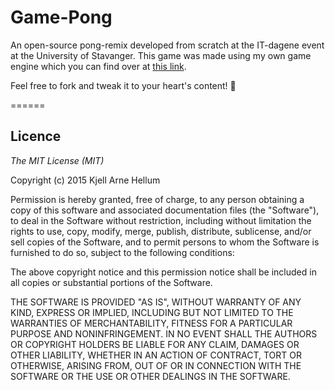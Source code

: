 # Game-Pong

An open-source pong-remix developed from scratch at the IT-dagene event at the University of Stavanger.
This game was made using my own game engine which you can find over at [this link][1].

Feel free to fork and tweak it to your heart's content! :jeans:

======

## Licence

*The MIT License (MIT)*

Copyright (c) 2015 Kjell Arne Hellum

Permission is hereby granted, free of charge, to any person obtaining a copy
of this software and associated documentation files (the "Software"), to deal
in the Software without restriction, including without limitation the rights
to use, copy, modify, merge, publish, distribute, sublicense, and/or sell
copies of the Software, and to permit persons to whom the Software is
furnished to do so, subject to the following conditions:

The above copyright notice and this permission notice shall be included in all
copies or substantial portions of the Software.

THE SOFTWARE IS PROVIDED "AS IS", WITHOUT WARRANTY OF ANY KIND, EXPRESS OR
IMPLIED, INCLUDING BUT NOT LIMITED TO THE WARRANTIES OF MERCHANTABILITY,
FITNESS FOR A PARTICULAR PURPOSE AND NONINFRINGEMENT. IN NO EVENT SHALL THE
AUTHORS OR COPYRIGHT HOLDERS BE LIABLE FOR ANY CLAIM, DAMAGES OR OTHER
LIABILITY, WHETHER IN AN ACTION OF CONTRACT, TORT OR OTHERWISE, ARISING FROM,
OUT OF OR IN CONNECTION WITH THE SOFTWARE OR THE USE OR OTHER DEALINGS IN THE
SOFTWARE.

[1]: https://github.com/Kjelli/KjelliGameEngine
